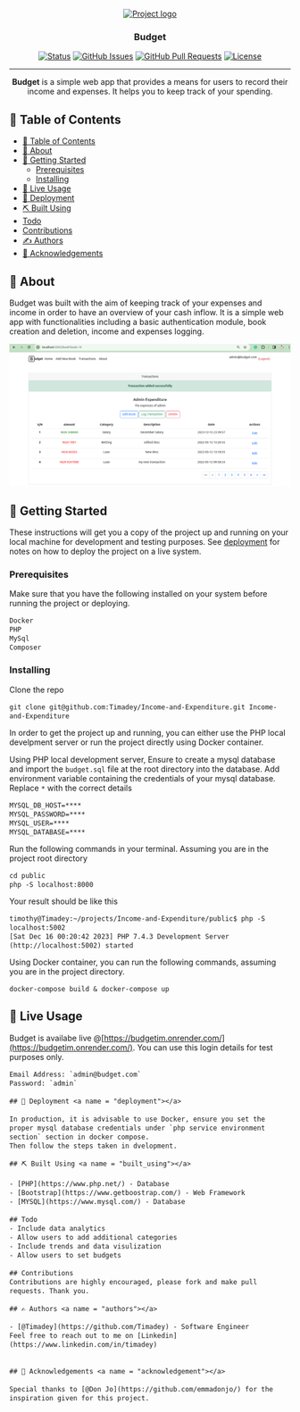 <p align="center">
  <a href="" rel="noopener">
 <img width=200px height=200px src="https://mir-s3-cdn-cf.behance.net/project_modules/fs/f64696125858885.612205eaaf144.jpg" alt="Project logo"></a>
</p>

<h3 align="center">Budget</h3>

<div align="center">

[![Status](https://img.shields.io/badge/status-active-success.svg)]()
[![GitHub Issues](https://img.shields.io/github/issues/kylelobo/The-Documentation-Compendium.svg)](https://github.com/Timadey/budget/issues)
[![GitHub Pull Requests](https://img.shields.io/github/issues-pr/kylelobo/The-Documentation-Compendium.svg)](https://github.com/Timadey/budget/pulls)
[![License](https://img.shields.io/badge/license-MIT-blue.svg)](/LICENSE)

</div>

---

<p align="center"> <b>Budget</b> is a simple web app that provides a means for users to record their income and expenses. It helps you to keep track of your spending.
    <br> 
</p>

## 📝 Table of Contents

- [📝 Table of Contents](#-table-of-contents)
- [🧐 About ](#-about-)
- [🏁 Getting Started ](#-getting-started-)
  - [Prerequisites](#prerequisites)
  - [Installing](#installing)
- [🎈 Live Usage ](#-live-usage-)
- [🚀 Deployment ](#-deployment-)
- [⛏️ Built Using ](#️-built-using-)
- [Todo](#todo)
- [Contributions](#contributions)
- [✍️ Authors ](#️-authors-)
- [🎉 Acknowledgements ](#-acknowledgements-)

## 🧐 About <a name = "about"></a>
Budget was built with the aim of keeping track of your expenses and income in order to have an overview of your cash inflow. It is a simple web app with functionalities including a basic authentication module, book creation and deletion, income and expenses logging.

![a budget screen](budgetscreen.png)

## 🏁 Getting Started <a name = "getting_started"></a>

These instructions will get you a copy of the project up and running on your local machine for development and testing purposes. See [deployment](#deployment) for notes on how to deploy the project on a live system.

### Prerequisites

Make sure that you have the following installed on your system before running the project or deploying.

```
Docker
PHP
MySql
Composer
```

### Installing

Clone the repo
```
git clone git@github.com:Timadey/Income-and-Expenditure.git Income-and-Expenditure
```
In order to get the project up and running, you can either use the PHP local develpment server or run the project directly using Docker container.

Using PHP local development server, 
Ensure to create a mysql database and import the `budget.sql` file at the root directory into the database.
Add environment variable containing the credentials of your mysql database. Replace `*` with the correct details
```
MYSQL_DB_HOST=****
MYSQL_PASSWORD=****
MYSQL_USER=****
MYSQL_DATABASE=****

```
Run the following commands in your terminal. Assuming you are in the project root directory
```
cd public
php -S localhost:8000
```

Your result should be like this

```
timothy@Timadey:~/projects/Income-and-Expenditure/public$ php -S localhost:5002
[Sat Dec 16 00:20:42 2023] PHP 7.4.3 Development Server (http://localhost:5002) started

```

Using Docker container, you can run the following commands, assuming you are in the project directory.
```
docker-compose build & docker-compose up
```

## 🎈 Live Usage <a name="usage"></a>

Budget is availabe live @[https://budgetim.onrender.com/](https://budgetim.onrender.com/). You can use this login details for test purposes only.
```
Email Address: `admin@budget.com`
Password: `admin`

## 🚀 Deployment <a name = "deployment"></a>

In production, it is advisable to use Docker, ensure you set the proper mysql database credentials under `php service environment section` section in docker compose.
Then follow the steps taken in dvelopment.

## ⛏️ Built Using <a name = "built_using"></a>

- [PHP](https://www.php.net/) - Database
- [Bootstrap](https://www.getboostrap.com/) - Web Framework
- [MYSQL](https://www.mysql.com/) - Database

## Todo
- Include data analytics
- Allow users to add additional categories
- Include trends and data visulization
- Allow users to set budgets

## Contributions
Contributions are highly encouraged, please fork and make pull requests. Thank you.

## ✍️ Authors <a name = "authors"></a>

- [@Timadey](https://github.com/Timadey) - Software Engineer
Feel free to reach out to me on [Linkedin](https://www.linkedin.com/in/timadey)


## 🎉 Acknowledgements <a name = "acknowledgement"></a>

Special thanks to [@Don Jo](https://github.com/emmadonjo/) for the inspiration given for this project.
